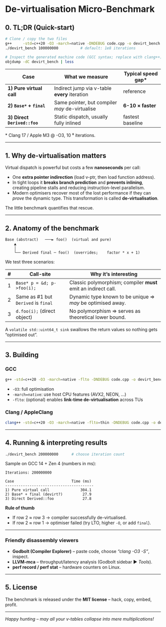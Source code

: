 # De-virtualisation Micro-Benchmark

## 0. TL;DR (Quick-start)
```bash
# Clone / copy the two files
g++     -std=c++20 -O3 -march=native -DNDEBUG code.cpp -o devirt_bench
./devirt_bench 100000000          # default: 1e8 iterations

# Inspect the generated machine code (GCC syntax; replace with clang++)
objdump -dC devirt_bench | less
````

| Case                         | What we measure                                | Typical speed gap\* |
| ---------------------------- | ---------------------------------------------- | ------------------- |
| **1) Pure virtual call**     | Indirect jump via v-table **every** iteration  | reference           |
| **2) `Base*` + `final`**     | Same pointer, but compiler *may* de-virtualise | **6-10 × faster**   |
| **3) Direct `Derived::foo`** | Static dispatch, usually fully inlined         | fastest baseline    |

\* Clang 17 / Apple M3 @ -O3, 10 ⁸ iterations.

---

## 1. Why de-virtualisation matters

Virtual dispatch is powerful but costs a few **nanoseconds** per call:

* One **extra pointer indirection** (load v-ptr, then load function address).
* In tight loops it **breaks branch prediction** and **prevents inlining**, creating
  pipeline stalls and reducing instruction-level parallelism.
* Modern optimisers recover most of the lost performance if they can *prove* the
  dynamic type. This transformation is called **de-virtualisation**.

The little benchmark quantifies that rescue.

---

## 2. Anatomy of the benchmark

```text
Base (abstract)   ───► foo()  (virtual and pure)
    ▲
    │
    └── Derived final ─ foo()  (overrides;    factor * x + 1)
```

We test three scenarios:

| # | Call-site                           | Why it’s interesting                                           |
| - | ----------------------------------- | -------------------------------------------------------------- |
| 1 | `Base* p = &d; p->foo(i);`          | Classic polymorphism; compiler **must** emit an indirect call. |
| 2 | Same as #1 but `Derived` is `final` | Dynamic type known to be unique ⇒ *may* be optimised away.     |
| 3 | `d.foo(i);` (direct object)         | No polymorphism ⇒ serves as theoretical lower bound.           |

A `volatile std::uint64_t sink` swallows the return values so nothing gets
“optimised out”.

---

## 3. Building

### GCC

```bash
g++ -std=c++20 -O3 -march=native -flto -DNDEBUG code.cpp -o devirt_bench
```

* `-O3`: full optimisation
* `-march=native`: use host CPU features (AVX2, NEON, …)
* `-flto`: (optional) enables **link-time de-virtualisation** across TUs

### Clang / AppleClang

```bash
clang++ -std=c++20 -O3 -march=native -flto=thin -DNDEBUG code.cpp -o devirt_bench
```
--- 

## 4. Running & interpreting results

```bash
./devirt_bench 200000000      # choose iteration count
```

Sample on GCC 14 + Zen 4 (numbers in ms):

```
Iterations: 200000000

Case                          Time (ms)
----------------------------------------
1) Pure virtual call              304.1
2) Base* + final (devirt?)         27.9
3) Direct Derived::foo             27.8
```

**Rule of thumb**

* If row 2 ≈ row 3 → compiler successfully de-virtualised.
* If row 2 ≈ row 1 → optimiser failed (try LTO, higher `-O`, or add `final`).

---


### Friendly disassembly viewers

* **Godbolt (Compiler Explorer)** – paste code, choose *“clang -O3 -S”*, inspect.
* **LLVM-mca** – throughput/latency analysis (Godbolt sidebar ▶ *Tools*).
* **perf record / perf stat** – hardware counters on Linux.

---

## 5. License

The benchmark is released under the **MIT license** – hack, copy, embed, profit.

---

*Happy hunting – may all your v-tables collapse into mere multiplications!*
